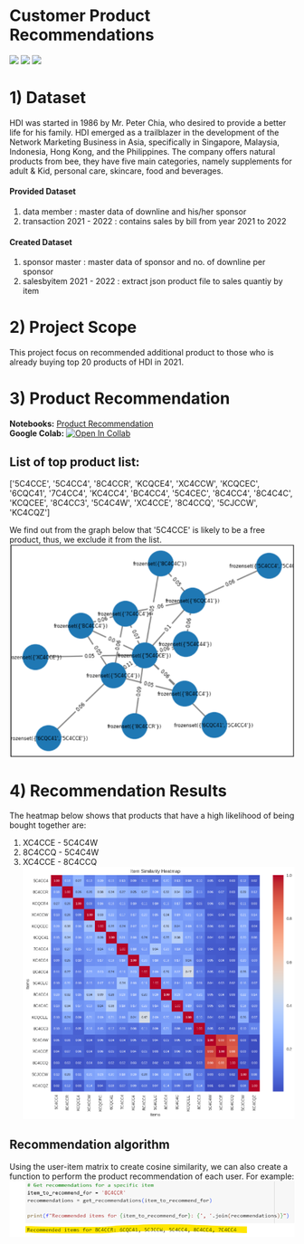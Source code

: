 # Customer Product Recommendations
[![](https://img.shields.io/badge/-CoSineSimilarity-orange)](#)
[![](https://img.shields.io/badge/-Python-green)](#) 
[![](https://img.shields.io/badge/-Google--Colab-green)](#)   

# 1) Dataset
HDI was started in 1986 by Mr. Peter Chia, who desired to provide a better life for his family. HDI emerged as a trailblazer in the development of the Network Marketing Business in Asia, specifically in Singapore, Malaysia, Indonesia, Hong Kong, and the Philippines. The company offers natural products from bee, they  have five main categories, namely supplements for adult & Kid, personal care, skincare, food and beverages.
#### Provided Dataset
1. data member : master data of downline and his/her sponsor
2. transaction 2021 - 2022 : contains sales by bill from year 2021 to 2022
#### Created Dataset
1. sponsor master : master data of sponsor and no. of downline per sponsor
2. salesbyitem 2021 - 2022 : extract json product file to sales quantiy by item

# 2) Project Scope
This project focus on recommended additional product to those who is already buying top 20 products of HDI in 2021. 

# 3) Product Recommendation
**Notebooks:** [Product Recommendation](./ProductRecom1_top20.ipynb)  
**Google Colab:** [![Open In Collab](https://colab.research.google.com/assets/colab-badge.svg)](https://colab.research.google.com/github/jane-russ/MADT8101/blob/main/7.ProductRecommendation/ProductRecom1_top20.ipynb)

## List of top product list: 
['5C4CCE', '5C4CC4', '8C4CCR', 'KCQCE4', 'XC4CCW', 'KCQCEC', '6CQC41', '7C4CC4', 'KC4CC4', 'BC4CC4', '5C4CEC', '8C4CC4', '8C4C4C', 'KCQCEE', '8C4CC3', '5C4C4W', 'XC4CCE', '8C4CCQ', '5CJCCW', 'KC4CQZ'] 

We find out from the graph below that '5C4CCE' is likely to be a free product, thus, we exclude it from the list. 
![freeproduct](./img/FreeProduct.png)

# 4) Recommendation Results
The heatmap below shows that products that have a high likelihood of being bought together are: 
1. XC4CCE - 5C4C4W
2. 8C4CCQ - 5C4C4W
3. XC4CCE - 8C4CCQ
![heatmap](./img/Item%20Similarity%20Heatmap.png)

## Recommendation algorithm
Using the user-item matrix to create cosine similarity, we can also create a function to perform the product recommendation of each user. For example: 
![recomengine](./img/RecomEngine.png)
